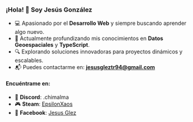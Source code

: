 ### ¡Hola! 👋 Soy Jesús González

- 💻 Apasionado por el **Desarrollo Web** y siempre buscando aprender algo nuevo.
- 🌱 Actualmente profundizando mis conocimientos en **Datos Geoespaciales** y **TypeScript**.
- 🔍 Explorando soluciones innovadoras para proyectos dinámicos y escalables.
- 📬 Puedes contactarme en: **jesusgleztr94@gmail.com**

#### Encuéntrame en:
- 💬 **Discord**: .chimalma
- 🎮 **Steam**: [EpsilonXaos](https://steamcommunity.com/id/EpsilonXaos/)
- 👤 **Facebook**: [Jesus Glez](https://www.facebook.com/angelotr12/)

<!---
epsilonxaos/epsilonxaos is a ✨ special ✨ repository because its `README.md` (this file) appears on your GitHub profile.
You can click the Preview link to take a look at your changes.
--->
